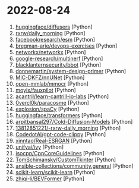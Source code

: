 # 2022-08-24

1. [huggingface/diffusers](https://github.com/huggingface/diffusers "🤗 Diffusers: State-of-the-art diffusion models for image and audio generation in PyTorch") [Python]
2. [rxrw/daily_morning](https://github.com/rxrw/daily_morning "给别人家的女朋友发早安") [Python]
3. [facebookresearch/esm](https://github.com/facebookresearch/esm "Evolutionary Scale Modeling (esm): Pretrained language models for proteins") [Python]
4. [bregman-arie/devops-exercises](https://github.com/bregman-arie/devops-exercises "Linux, Jenkins, AWS, SRE, Prometheus, Docker, Python, Ansible, Git, Kubernetes, Terraform, OpenStack, SQL, NoSQL, Azure, GCP, DNS, Elastic, Network, Virtualization. DevOps Interview Questions") [Python]
5. [networkx/networkx](https://github.com/networkx/networkx "Network Analysis in Python") [Python]
6. [google-research/multinerf](https://github.com/google-research/multinerf "A Code Release for Mip-NeRF 360, Ref-NeRF, and RawNeRF") [Python]
7. [blacklanternsecurity/bbot](https://github.com/blacklanternsecurity/bbot "OSINT automation for hackers.") [Python]
8. [donnemartin/system-design-primer](https://github.com/donnemartin/system-design-primer "Learn how to design large-scale systems. Prep for the system design interview. Includes Anki flashcards.") [Python]
9. [MIC-DKFZ/nnUNet](https://github.com/MIC-DKFZ/nnUNet "") [Python]
10. [open-mmlab/mmocr](https://github.com/open-mmlab/mmocr "OpenMMLab Text Detection, Recognition and Understanding Toolbox") [Python]
11. [moyix/fauxpilot](https://github.com/moyix/fauxpilot "FauxPilot - an open-source GitHub Copilot server") [Python]
12. [acantril/learn-cantrill-io-labs](https://github.com/acantril/learn-cantrill-io-labs "Standard and Advanced Demos for learn.cantrill.io courses") [Python]
13. [0vercl0k/paracosme](https://github.com/0vercl0k/paracosme "Paracosme is a zero-click remote memory corruption exploit that compromises ICONICS Genesis64.") [Python]
14. [explosion/spaCy](https://github.com/explosion/spaCy "💫 Industrial-strength Natural Language Processing (NLP) in Python") [Python]
15. [huggingface/transformers](https://github.com/huggingface/transformers "🤗 Transformers: State-of-the-art Machine Learning for Pytorch, TensorFlow, and JAX.") [Python]
16. [arpitbansal297/Cold-Diffusion-Models](https://github.com/arpitbansal297/Cold-Diffusion-Models "Official implementation of Cold-Diffusion for different transformations in pytorch.") [Python]
17. [13812851221/-rxrw-daily_morning](https://github.com/13812851221/-rxrw-daily_morning "") [Python]
18. [CodedotAl/gpt-code-clippy](https://github.com/CodedotAl/gpt-code-clippy "Full description can be found here: https://discuss.huggingface.co/t/pretrain-gpt-neo-for-open-source-github-copilot-model/7678?u=ncoop57") [Python]
19. [xinntao/Real-ESRGAN](https://github.com/xinntao/Real-ESRGAN "Real-ESRGAN aims at developing Practical Algorithms for General Image/Video Restoration.") [Python]
20. [unifyai/ivy](https://github.com/unifyai/ivy "The Unified Machine Learning Framework") [Python]
21. [isocpp/CppCoreGuidelines](https://github.com/isocpp/CppCoreGuidelines "The C++ Core Guidelines are a set of tried-and-true guidelines, rules, and best practices about coding in C++") [Python]
22. [TomSchimansky/CustomTkinter](https://github.com/TomSchimansky/CustomTkinter "A modern and customizable python UI-library based on Tkinter") [Python]
23. [ansible-collections/community.general](https://github.com/ansible-collections/community.general "Ansible Community General Collection") [Python]
24. [scikit-learn/scikit-learn](https://github.com/scikit-learn/scikit-learn "scikit-learn: machine learning in Python") [Python]
25. [zhiqi-li/BEVFormer](https://github.com/zhiqi-li/BEVFormer "[ECCV 2022] This is the official implementation of BEVFormer, a camera-only framework for autonomous driving perception, e.g., 3D object detection and semantic map segmentation.") [Python]
